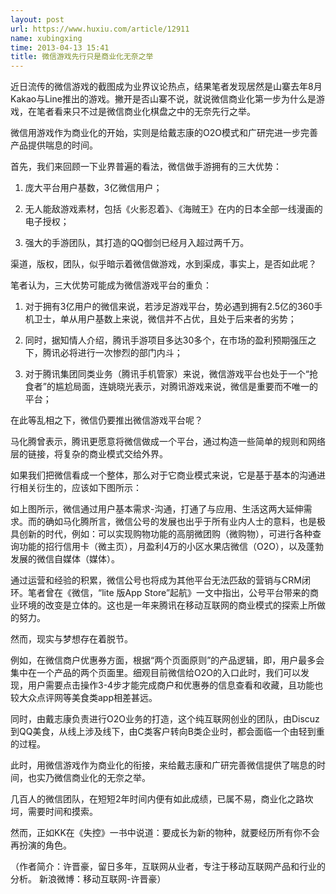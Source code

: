 ```yaml
---
layout: post
url: https://www.huxiu.com/article/12911
name: xubingxing
time: 2013-04-13 15:41
title: 微信游戏先行只是商业化无奈之举
---
```

近日流传的微信游戏的截图成为业界议论热点，结果笔者发现居然是山寨去年8月Kakao与Line推出的游戏。撇开是否山寨不说，就说微信商业化第一步为什么是游戏，在笔者看来只不过是微信商业化棋盘之中的无奈先行之举。

微信用游戏作为商业化的开始，实则是给戴志康的O2O模式和广研完进一步完善产品提供喘息的时间。

首先，我们来回顾一下业界普遍的看法，微信做手游拥有的三大优势：

1. 庞大平台用户基数，3亿微信用户；

2. 无人能敌游戏素材，包括《火影忍着》、《海贼王》在内的日本全部一线漫画的电子授权；

3. 强大的手游团队，其打造的QQ御剑已经月入超过两千万。

渠道，版权，团队，似乎暗示着微信做游戏，水到渠成，事实上，是否如此呢？

笔者认为，三大优势可能成为微信游戏平台的重负：

1. 对于拥有3亿用户的微信来说，若涉足游戏平台，势必遇到拥有2.5亿的360手机卫士，单从用户基数上来说，微信并不占优，且处于后来者的劣势；

2. 同时，据知情人介绍，腾讯手游项目多达30多个，在市场的盈利预期强压之下，腾讯必将进行一次惨烈的部门内斗；

3. 对于腾讯集团同类业务（腾讯手机管家）来说，微信游戏平台也处于一个“抢食者”的尴尬局面，连姚晓光表示，对腾讯游戏来说，微信是重要而不唯一的平台；

在此等乱相之下，微信仍要推出微信游戏平台呢？

马化腾曾表示，腾讯更愿意将微信做成一个平台，通过构造一些简单的规则和网络层的链接，将复杂的商业模式交给外界。

如果我们把微信看成一个整体，那么对于它商业模式来说，它是基于基本的沟通进行相关衍生的，应该如下图所示：

如上图所示，微信通过用户基本需求-沟通，打通了与应用、生活这两大延伸需求。而的确如马化腾所言，微信公号的发展也出乎于所有业内人士的意料，也是极具创新的时代，例如：可以实现购物功能的高朋微团购（微购物），可进行各种查询功能的招行信用卡（微主页），月盈利4万的小区水果店微信（O2O），以及蓬勃发展的微信自媒体（媒体）。

通过运营和经验的积累，微信公号也将成为其他平台无法匹敌的营销与CRM闭环。笔者曾在《微信，“lite 版App Store”起航》一文中指出，公号平台带来的商业环境的改变是立体的。这也是一年来腾讯在移动互联网的商业模式的探索上所做的努力。

然而，现实与梦想存在着脱节。

例如，在微信商户优惠券方面，根据“两个页面原则”的产品逻辑，即，用户最多会集中在一个产品的两个页面里。细观目前微信给O2O的入口此时，我们可以发现，用户需要点击操作3-4步才能完成商户和优惠券的信息查看和收藏，且功能也较大众点评网等美食类app相差甚远。

同时，由戴志康负责进行O2O业务的打造，这个纯互联网创业的团队，由Discuz到QQ美食，从线上涉及线下，由C类客户转向B类企业时，都会面临一个由轻到重的过程。

此时，用微信游戏作为商业化的衔接，来给戴志康和广研完善微信提供了喘息的时间，也实乃微信商业化的无奈之举。

几百人的微信团队，在短短2年时间内便有如此成绩，已属不易，商业化之路坎坷，需要时间和摸索。

然而，正如KK在《失控》一书中说道：要成长为新的物种，就要经历所有你不会再扮演的角色。

（作者简介：许晋豪，留日多年，互联网从业者，专注于移动互联网产品和行业的分析。 新浪微博：移动互联网-许晋豪）

